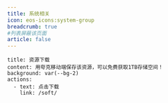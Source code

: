 ```yaml
---
title: 系统相关
icon: eos-icons:system-group
breadcrumb: true
#列表屏蔽该页面
article: false
---
```


```component VPBanner
title: 资源下载
content: 用夸克移动端保存该资源，可以免费获取1TB存储空间！
background: var(--bg-2)
actions:
  - text: 点击下载
    link: /soft/
```